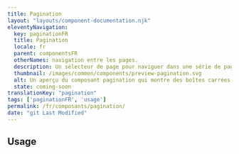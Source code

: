 ```yaml
---
title: Pagination
layout: "layouts/component-documentation.njk"
eleventyNavigation:
  key: paginationFR
  title: Pagination
  locale: fr
  parent: componentsFR
  otherNames: navigation entre les pages.
  description: Un sélecteur de page pour naviguer dans une série de page.
  thumbnail: /images/common/components/preview-pagination.svg
  alt: Un aperçu du composant pagination qui montre des boîtes carrées alignées horizontalement qui représentant les liens vers les pages. Les boîtes sont précédées d'une flèche vers la gauche représentant un lien vers la page précédante et suivies d'une flèche pointant vers la droite représentant le lien vers la prochaine page. Au milieu des boîtes on y voit trois petits points pour démontrer qu'il y a des liens disponibles non visibles.
  state: coming-soon
translationKey: "pagination"
tags: ['paginationFR', 'usage']
permalink: /fr/composants/pagination/
date: "git Last Modified"
---
```


## Usage